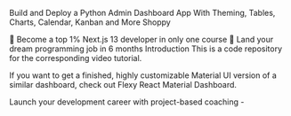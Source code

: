 Build and Deploy a Python Admin Dashboard App With Theming, Tables, Charts, Calendar, Kanban and More
Shoppy

🌟 Become a top 1% Next.js 13 developer in only one course
🚀 Land your dream programming job in 6 months
Introduction
This is a code repository for the corresponding video tutorial.

If you want to get a finished, highly customizable Material UI version of a similar dashboard, check out Flexy React Material Dashboard.

Launch your development career with project-based coaching - 